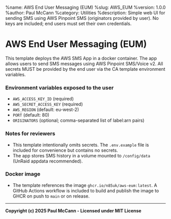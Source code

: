 %name: AWS End User Messaging (EUM)
%slug: AWS_EUM
%version: 1.0.0
%author: Paul McCann
%category: Utilities
%description: Simple web UI for sending SMS using AWS Pinpoint SMS (originators provided by user). No keys are included; end users must set their own credentials.

# AWS End User Messaging (EUM)

This template deploys the AWS SMS App in a docker container. The app allows users to send SMS messages using AWS Pinpoint SMS/Voice v2. All secrets MUST be provided by the end user via the CA template environment variables.

### Environment variables exposed to the user
- `AWS_ACCESS_KEY_ID` (required)
- `AWS_SECRET_ACCESS_KEY` (required)
- `AWS_REGION` (default: eu-west-2)
- `PORT` (default: 80)
- `ORIGINATORS` (optional; comma-separated list of label:arn pairs)

### Notes for reviewers
- This template intentionally omits secrets. The `.env.example` file is included for convenience but contains no secrets.
- The app stores SMS history in a volume mounted to `/config/data` (UnRaid appdata recommended).

### Docker image
- The template references the image `ghcr.io/n85uk/aws-eum:latest`. A GitHub Actions workflow is included to build and publish the image to GHCR on push to `main` or on release.

---

**Copyright (c) 2025 Paul McCann - Licensed under MIT License**
